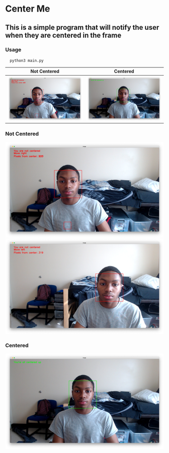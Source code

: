 # Center Me
## This is a simple program that will notify the user when they are centered in the frame

### Usage
```
  python3 main.py
```
Not Centered                   | Centered
:---------------------------------:|:----------------:
![Original Image](images/not1.png) | ![plot](images/centered.png)





### Not Centered
![plot](images/not1.png)
![plot](images/not2.png)

### Centered
![plot](images/centered.png)
